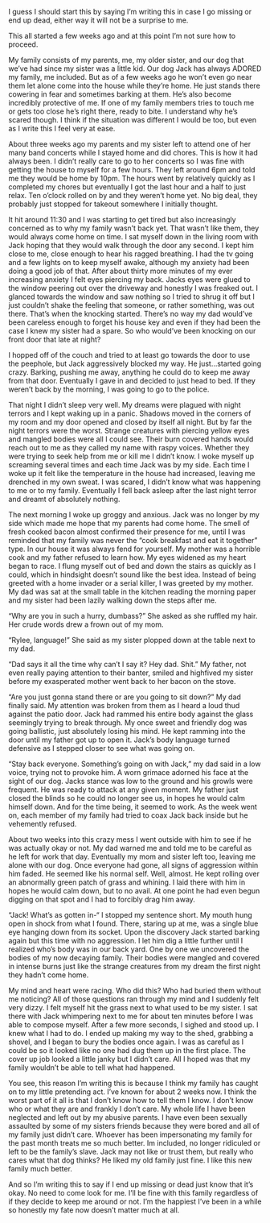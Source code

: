 I guess I should start this by saying I’m writing this in case I go missing or end up dead, either way it will not be a surprise to me. 

This all started a few weeks ago and at this point I’m not sure how to proceed. 

My family consists of my parents, me, my older sister, and our dog that we’ve had since my sister was a little kid. Our dog Jack has always ADORED my family, me included. But as of a few weeks ago he won’t even go near them let alone come into the house while they’re home. He just stands there cowering in fear and sometimes barking at them. He’s also become incredibly protective of me. If one of my family members tries to touch me or gets too close he’s right there, ready to bite. I understand why he’s scared though. I think if the situation was different I would be too, but even as I write this I feel very at ease. 

About three weeks ago my parents and my sister left to attend one of her many band concerts while I stayed home and did chores. This is how it had always been. I didn’t really care to go to her concerts so I was fine with getting the house to myself for a few hours. They left around 6pm and told me they would be home by 10pm. The hours went by relatively quickly as I completed my chores but eventually I got the last hour and a half to just relax. Ten o’clock rolled on by and they weren’t home yet. No big deal, they probably just stopped for takeout somewhere I initially thought. 

It hit around 11:30 and I was starting to get tired but also increasingly concerned as to why my family wasn’t back yet. That wasn’t like them, they would always come home on time. I sat myself down in the living room with Jack hoping that they would walk through the door any second. I kept him close to me, close enough to hear his ragged breathing. I had the tv going and a few lights on to keep myself awake, although my anxiety had been doing a good job of that. After about thirty more minutes of my ever increasing anxiety I felt eyes piercing my back. Jacks eyes were glued to the window peering out over the driveway and honestly I was freaked out. I glanced towards the window and saw nothing so I tried to shrug it off but I just couldn’t shake the feeling that someone, or rather something, was out there. That’s when the knocking started. There’s no way my dad would’ve been careless enough to forget his house key and even if they had been the case I knew my sister had a spare. So who would’ve been knocking on our front door that late at night? 

I hopped off of the couch and tried to at least go towards the door to use the peephole, but Jack aggressively blocked my way. He just…started going crazy. Barking, pushing me away, anything he could do to keep me away from that door. Eventually I gave in and decided to just head to bed. If they weren’t back by the morning, I was going to go to the police. 

That night I didn’t sleep very well. My dreams were plagued with night terrors and I kept waking up in a panic. Shadows moved in the corners of my room and my door opened and closed by itself all night. But by far the night terrors were the worst. Strange creatures with piercing yellow eyes and mangled bodies were all I could see. Their burn covered hands would reach out to me as they called my name with raspy voices. Whether they were trying to seek help from me or kill me I didn’t know. I woke myself up screaming several times and each time Jack was by my side. Each time I woke up it felt like the temperature in the house had increased, leaving me drenched in my own sweat. I was scared, I didn’t know what was happening to me or to my family. Eventually I fell back asleep after the last night terror and dreamt of absolutely nothing. 

The next morning I woke up groggy and anxious. Jack was no longer by my side which made me hope that my parents had come home. The smell of fresh cooked bacon almost confirmed their presence for me, until I was reminded that my family was never the “cook breakfast and eat it together” type. In our house it was always fend for yourself. My mother was a horrible cook and my father refused to learn how. My eyes widened as my heart began to race. I flung myself out of bed and down the stairs as quickly as I could, which in hindsight doesn’t sound like the best idea. Instead of being greeted with a home invader or a serial killer, I was greeted by my mother. My dad was sat at the small table in the kitchen reading the morning paper and my sister had been lazily walking down the steps after me. 

“Why are you in such a hurry, dumbass?” She asked as she ruffled my hair. Her crude words drew a frown out of my mom. 

“Rylee, language!” She said as my sister plopped down at the table next to my dad. 

“Dad says it all the time why can’t I say it? Hey dad. Shit.” My father, not even really paying attention to their banter, smiled and highfived my sister before my exasperated mother went back to her bacon on the stove. 

“Are you just gonna stand there or are you going to sit down?” My dad finally said. My attention was broken from them as I heard a loud thud against the patio door. Jack had rammed his entire body against the glass seemingly trying to break through. My once sweet and friendly dog was going ballistic, just absolutely losing his mind. He kept ramming into the door until my father got up to open it. Jack’s body language turned defensive as I stepped closer to see what was going on. 

“Stay back everyone. Something’s going on with Jack,” my dad said in a low voice, trying not to provoke him. A worn grimace adorned his face at the sight of our dog. Jacks stance was low to the ground and his growls were frequent. He was ready to attack at any given moment. My father just closed the blinds so he could no longer see us, in hopes he would calm himself down. And for the time being, it seemed to work. As the week went on, each member of my family had tried to coax Jack back inside but he vehemently refused. 

About two weeks into this crazy mess I went outside with him to see if he was actually okay or not. My dad warned me and told me to be careful as he left for work that day. Eventually my mom and sister left too, leaving me alone with our dog. Once everyone had gone, all signs of aggression within him faded. He seemed like his normal self. Well, almost. He kept rolling over an abnormally green patch of grass and whining. I laid there with him in hopes he would calm down, but to no avail. At one point he had even begun digging on that spot and I had to forcibly drag him away. 

“Jack! What’s as gotten in-“ I stopped my sentence short. My mouth hung open in shock from what I found. There, staring up at me, was a single blue eye hanging down from its socket. Upon the discovery Jack started barking again but this time with no aggression. I let him dig a little further until I realized who’s body was in our back yard. One by one we uncovered the bodies of my now decaying family. Their bodies were mangled and covered in intense burns just like the strange creatures from my dream the first night they hadn’t come home. 

My mind and heart were racing. Who did this? Who had buried them without me noticing? All of those questions ran through my mind and I suddenly felt very dizzy. I felt myself hit the grass next to what used to be my sister. I sat there with Jack whimpering next to me for about ten minutes before I was able to compose myself. After a few more seconds, I sighed and stood up. I knew what I had to do. I ended up making my way to the shed, grabbing a shovel, and I began to bury the bodies once again. I was as careful as I could be so it looked like no one had dug them up in the first place. The cover up job looked a little janky but I didn’t care. All I hoped was that my family wouldn’t be able to tell what had happened. 

You see, this reason I’m writing this is because I think my family has caught on to my little pretending act. I’ve known for about 2 weeks now. I think the worst part of it all is that I don’t know how to tell them I know. I don’t know who or what they are and frankly I don’t care. My whole life I have been neglected and left out by my abusive parents. I have even been sexually assaulted by some of my sisters friends because they were bored and all of my family just didn’t care. Whoever has been impersonating my family for the past month treats me so much better. Im included, no longer ridiculed or left to be the family’s slave. Jack may not like or trust them, but really who cares what that dog thinks? He liked my old family just fine. I like this new family much better. 

And so I’m writing this to say if I end up missing or dead just know that it’s okay. No need to come look for me. I’ll be fine with this family regardless of if they decide to keep me around or not. I’m the happiest I’ve been in a while so honestly my fate now doesn’t matter much at all.